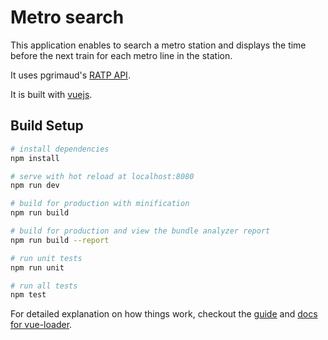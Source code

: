 # Metro search

This application enables to search a metro station and displays the time before
the next train for each metro line in the station.

It uses pgrimaud's [RATP API](https://github.com/pgrimaud/horaires-ratp-api).

It is built with [vuejs](https://vuejs.org/).


## Build Setup

``` bash
# install dependencies
npm install

# serve with hot reload at localhost:8080
npm run dev

# build for production with minification
npm run build

# build for production and view the bundle analyzer report
npm run build --report

# run unit tests
npm run unit

# run all tests
npm test
```

For detailed explanation on how things work, checkout the [guide](http://vuejs-templates.github.io/webpack/) and [docs for vue-loader](http://vuejs.github.io/vue-loader).
